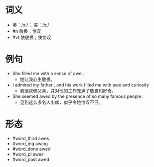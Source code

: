 # 词义
- 英：/ɔː/； 美：/ɔː/
- #n 敬畏；惊叹
- #vt 使敬畏；使惊叹
# 例句
- She filled me with a sense of awe .
	- 她让我心生敬畏。
- I admired my father , and his work filled me with awe and curiosity
	- 我很钦佩父亲，并对他的工作充满了敬畏和好奇。
- She seemed awed by the presence of so many famous people .
	- 见到这么多名人出席，似乎令她惊叹不已。
# 形态
- #word_third awes
- #word_ing awing
- #word_done awed
- #word_pl awes
- #word_past awed
